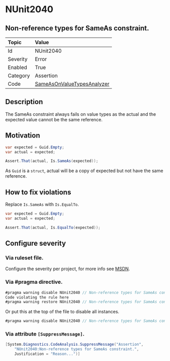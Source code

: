 # NUnit2040

## Non-reference types for SameAs constraint.

| Topic    | Value
| :--      | :--
| Id       | NUnit2040
| Severity | Error
| Enabled  | True
| Category | Assertion
| Code     | [SameAsOnValueTypesAnalyzer](https://github.com/nunit/nunit.analyzers/blob/master/src/nunit.analyzers/SameAsOnValueTypes/SameAsOnValueTypesAnalyzer.cs)

## Description

The SameAs constraint always fails on value types as the actual and the expected value cannot be the same reference.

## Motivation

```csharp
var expected = Guid.Empty;
var actual = expected;

Assert.That(actual, Is.SameAs(expected));
```

As `Guid` is a `struct`, actual will be a copy of expected but not have the same reference.

## How to fix violations

Replace `Is.SameAs` with `Is.EqualTo`.

```csharp
var expected = Guid.Empty;
var actual = expected;

Assert.That(actual, Is.EqualTo(expected));
```

<!-- start generated config severity -->
## Configure severity

### Via ruleset file.

Configure the severity per project, for more info see [MSDN](https://msdn.microsoft.com/en-us/library/dd264949.aspx).

### Via #pragma directive.

```csharp
#pragma warning disable NUnit2040 // Non-reference types for SameAs constraint.
Code violating the rule here
#pragma warning restore NUnit2040 // Non-reference types for SameAs constraint.
```

Or put this at the top of the file to disable all instances.

```csharp
#pragma warning disable NUnit2040 // Non-reference types for SameAs constraint.
```

### Via attribute `[SuppressMessage]`.

```csharp
[System.Diagnostics.CodeAnalysis.SuppressMessage("Assertion",
    "NUnit2040:Non-reference types for SameAs constraint.",
    Justification = "Reason...")]
```
<!-- end generated config severity -->
